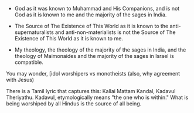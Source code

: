 

- God as it was known to Muhammad and His Companions, and  is not God as it is known to me and the majority of the sages in India.
- The Source of The Existence of This World as it is known to the anti-supernaturalists and anti-non-materialists is not the Source of The Existence of This World as it is known to me.

- My theology, the theology of the majority of the sages in India, and the theology of Maimonaides and the majority of the sages in Israel is compatible.


You may wonder, [idol worshipers vs monotheists
(also, why agreement with Jesus)

There is a Tamil lyric that captures this: Kallai Mattam Kandal, Kadavul Theriyathu.
Kadavul, etymologically means "the one who is within."
What is being worshiped by all Hindus is the source of all being.